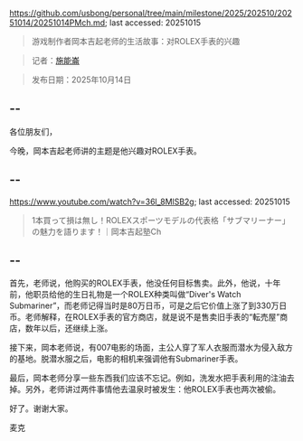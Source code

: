 https://github.com/usbong/personal/tree/main/milestone/2025/202510/20251014/20251014PMch.md; last accessed: 20251015

> 游戏制作者岡本吉起老师的生活故事：对ROLEX手表的兴趣

> 记者：[施能崙](https://www.linkedin.com/in/michaelsyson/)

> 发布日期：2025年10月14日

## --

各位朋友们，

今晚，岡本吉起老师讲的主题是他兴趣对ROLEX手表。

## --

https://www.youtube.com/watch?v=36l_8MlSB2g; last accessed: 20251015

> 1本買って損は無し！ROLEXスポーツモデルの代表格「サブマリーナー」の魅力を語ります！｜岡本吉起塾Ch

## --

首先，老师说，他购买的ROLEX手表，他没任何目标售卖。此外，他说，十年前，他职员给他的生日礼物是一个ROLEX种类叫做“Diver's Watch Submariner”，而老师记得当时是80万日币，可是之后它价值上涨了到330万日币。老师解释，在ROLEX手表的官方商店，就是说不是售卖旧手表的“転売屋”商店，数年以后，还继续上涨。

接下来，岡本老师说，有007电影的场面，主公人穿了军人衣服而潜水为侵入敌方的基地。脱潜水服之后，电影的相机来强调他有Submariner手表。

最后，岡本老师分享一些东西我们应该不忘记。例如，洗发水把手表利用的注油去掉。另外，老师讲过两件事情他去温泉时被发生：他ROLEX手表也两次被偷。

好了。谢谢大家。

麦克